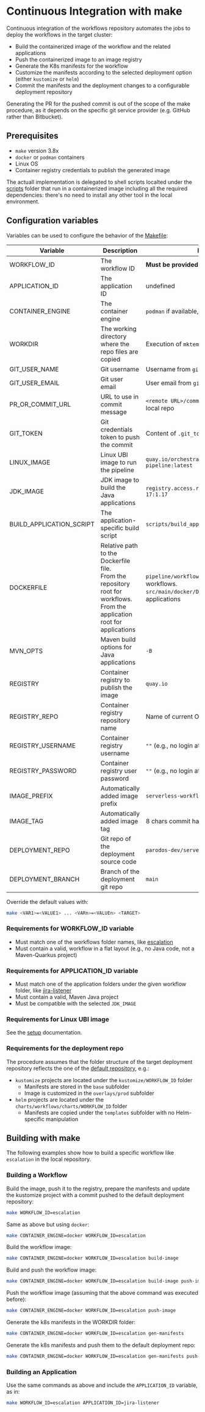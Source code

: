 
# Continuous Integration with make
Continuous integration of the workflows repository automates the jobs to deploy the workflows in the target cluster:
* Build the containerized image of the workflow and the related applications
* Push the containerized image to an image registry
* Generate the K8s manifests for the workflow
* Customize the manifests according to the selected deployment option (either `kustomize` or `helm`)
* Commit the manifests and the deployment changes to a configurable deployment repository

Generating the PR for the pushed commit is out of the scope of the make procedure, as it depends
on the specific git service provider (e.g. GitHub rather than Bitbucket).

## Prerequisites
* `make` version 3.8x
* `docker` or `podman` containers
* Linux OS
* Container registry credentials to publish the generated image

The actuall implementation is delegated to shell scripts localted under the [scripts](./scripts/) folder that run
in a containerized image including all the required dependencies: there's no need to install any other 
tool in the local environment. 

## Configuration variables
Variables can be used to configure the behavior of the [Makefile](./Makefile):

| Variable | Description | Default |
|----------|-------------|---------|
| WORKFLOW_ID | The workflow ID | **Must be provided** |
| APPLICATION_ID | The application ID | undefined |
| CONTAINER_ENGINE | The container engine | `podman` if available, otherwise `docker` |
| WORKDIR | The working directory where the repo files are copied | Execution of `mktemp -d` |
| GIT_USER_NAME | Git username | Username from `git config` |
| GIT_USER_EMAIL | Git user email | User email from `git config` |
| PR_OR_COMMIT_URL | URL to use in commit message | `<remote URL>/commits/<commit ID>` from local repo |
| GIT_TOKEN | Git credentials token to push the commit | Content of `.git_token` file |
| LINUX_IMAGE | Linux UBI image to run the pipeline | `quay.io/orchestrator/ubi9-pipeline:latest` |
| JDK_IMAGE | JDK image to build the Java applications | `registry.access.redhat.com/ubi9/openjdk-17:1.17` |
| BUILD_APPLICATION_SCRIPT | The application-specific build script | `scripts/build_application.sh` |
| DOCKERFILE | Relative path to the Dockerfile file.<br/>From the repository root for workflows.<br/>From the application root for applications  | `pipeline/workflow-builder.Dockerfile` for workflows.</br>`src/main/docker/Dockerfile.jvm` for applications |
| MVN_OPTS | Maven build options for Java applications | `-B` |
| REGISTRY | Container registry to publish the image | `quay.io` |
| REGISTRY_REPO | Container registry repository name | Name of current OS user (e.g. `whoami`) |
| REGISTRY_USERNAME | Container registry username | `""` (e.g., no login attempted) |
| REGISTRY_PASSWORD | Container registry user password | `""`  (e.g., no login attempted) |
| IMAGE_PREFIX | Automatically added image prefix | `serverless-workflow` |
| IMAGE_TAG | Automatically added image tag | 8 chars commit hash of the latest commit |
| DEPLOYMENT_REPO | Git repo of the deployment source code | `parodos-dev/serverless-workflows-config` |
| DEPLOYMENT_BRANCH | Branch of the deployment git repo | `main` |

Override the default values with:
```bash
make <VAR1>=<VALUE1> ... <VARn>=<VALUEn> <TARGET> 
```

### Requirements for WORKFLOW_ID variable
* Must match one of the workflows folder names, like [escalation](./escalation)
* Must contain a valid, workflow in a flat layout (e.g., no Java code, not a Maven-Quarkus project)

### Requirements for APPLICATION_ID variable
* Must match one of the application folders under the given workflow folder, like [jira-listener](./escalation/jira-listener/)
* Must contain a valid, Maven Java project
* Must be compatible with the selected `JDK_IMAGE`
 
### Requirements for Linux UBI image
See the [setup](./setup/README.md) documentation.

### Requirements for the deployment repo
The procedure assumes that the folder structure of the target deployment repository reflects the one of the [default repository](https://github.com/parodos-dev/serverless-workflows-config), e.g.:
* `kustomize` projects are located under the `kustomize/WORKFLOW_ID` folder
  * Manifests are stored in the `base` subfolder
  * Image is customized in the `overlays/prod` subfolder
* `helm` projects are located under the `charts/workflows/charts/WORKFLOW_ID` folder
  * Manifests are copied under the `templates` subfolder with no Helm-specific manipulation

## Building with make
The following examples show how to build a specific workflow like `escalation` in the local repository.

### Building a Workflow
Build the image, push it to the registry, prepare the manifests and update the kustomize project with a commit pushed to the default deployment repository:
```bash
make WORKFLOW_ID=escalation
```

Same as above but using `docker`:
```bash
make CONTAINER_ENGINE=docker WORKFLOW_ID=escalation
```

Build the workflow image:
```bash
make CONTAINER_ENGINE=docker WORKFLOW_ID=escalation build-image
```

Build and push the workflow image:
```bash
make CONTAINER_ENGINE=docker WORKFLOW_ID=escalation build-image push-image
```

Push the workflow image (assuming that the above command was executed before):
```bash
make CONTAINER_ENGINE=docker WORKFLOW_ID=escalation push-image
```

Generate the k8s manifests in the WORKDIR folder:
```bash
make CONTAINER_ENGINE=docker WORKFLOW_ID=escalation gen-manifests
```
Generate the k8s manifests and push them to the default deployment repo:
```bash
make CONTAINER_ENGINE=docker WORKFLOW_ID=escalation gen-manifests push-manifests
```

### Building an Application
Use the same commands as above and include the `APPLICATION_ID` variable, as in:
```bash
make WORKFLOW_ID=escalation APPLICATION_ID=jira-listener
```





